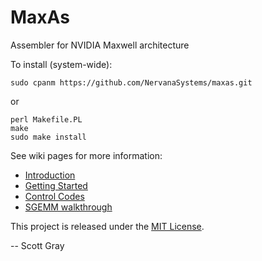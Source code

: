 # MaxAs
Assembler for NVIDIA Maxwell architecture

To install (system-wide):

    sudo cpanm https://github.com/NervanaSystems/maxas.git

or

    perl Makefile.PL
    make
    sudo make install


See wiki pages for more information:

- [Introduction](https://github.com/NervanaSystems/maxas/wiki/Introduction)
- [Getting Started](https://github.com/NervanaSystems/maxas/wiki/Getting-Started)
- [Control Codes](https://github.com/NervanaSystems/maxas/wiki/Control-Codes)
- [SGEMM walkthrough](https://github.com/NervanaSystems/maxas/wiki/SGEMM)

This project is released under the [MIT License](http://opensource.org/licenses/MIT).

-- Scott Gray

